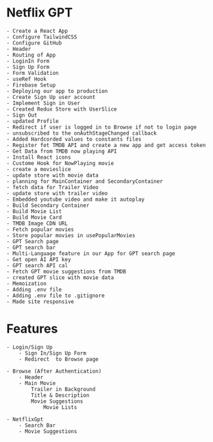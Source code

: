 
# Netflix GPT

    - Create a React App
    - Configure TailwindCSS
    - Configure GitHub
    - Header 
    - Routing of App
    - LoginIn Form
    - Sign Up Form
    - Form Validation
    - useRef Hook
    - Firebase Setup
    - Deploying our app to production
    - Create Sign Up user account
    - Implement Sign in User
    - Created Redux Store with UserSlice
    - Sign Out
    - updated Profile
    - Redirect if user is logged in to Browse if not to login page
    - unsubscribed to the onAuthStageChanged callback
    - Added Hardcorded values to constants files
    - Register fot TMDB API and create a new app and get access token
    - Get Data from TMDB now playing API
    - Install React icons
    - Custome Hook for NowPlaying movie
    - create a movieslice
    - update store with movie data
    - planning for MainContainer and SecondaryContainer
    - fetch data for Trailer Video
    - update store with trailer video
    - Embedded youtube video and make it autoplay
    - Build Secondary Container
    - Build Movie List
    - Build Movie Card
    - TMDB Image CDN URL
    - Fetch popular movies
    - Store popular movies in usePopularMovies 
    - GPT Search page
    - GPT search bar
    - Multi-Language feature in our App for GPT search page
    - Get open AI API key
    - GPT search API cal
    - Fetch GPT movie suggestions from TMDB
    - created GPT slice with movie data
    - Memoization
    - Adding .env file
    - Adding .env file to .gitignore
    - Made site responsive

    


# Features

    - Login/Sign Up 
        - Sign In/Sign Up Form
        - Redirect  to Browse page

    - Browse (After Authentication)
        - Header
        - Main Movie
            Trailer in Background
            Title & Description
            Movie Suggestions
                Movie Lists 

    - NetflixGpt
        - Search Bar
        - Movie Suggestions 